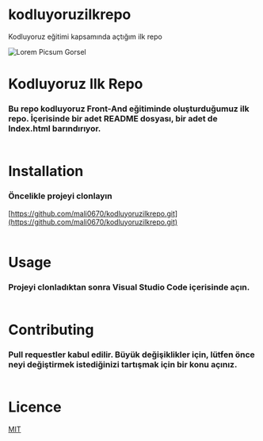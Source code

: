 # kodluyoruzilkrepo
Kodluyoruz eğitimi kapsamında açtığım ilk repo

![Lorem Picsum Gorsel](https://picsum.photos/seed/picsum/200/300)

# Kodluyoruz Ilk Repo
### Bu repo kodluyoruz Front-And eğitiminde oluşturduğumuz ilk repo. İçerisinde bir adet README dosyası, bir adet de Index.html barındırıyor. <br></br>

# Installation
### Öncelikle projeyi clonlayın 
[https://github.com/mali0670/kodluyoruzilkrepo.git](https://github.com/mali0670/kodluyoruzilkrepo.git) <br></br>

# Usage
### Projeyi clonladıktan sonra Visual Studio Code içerisinde açın. <br></br>

# Contributing
### Pull requestler kabul edilir. Büyük değişiklikler için, lütfen önce neyi değiştirmek istediğinizi tartışmak için bir konu açınız. <br></br>

# Licence
[MIT](LICENSE)